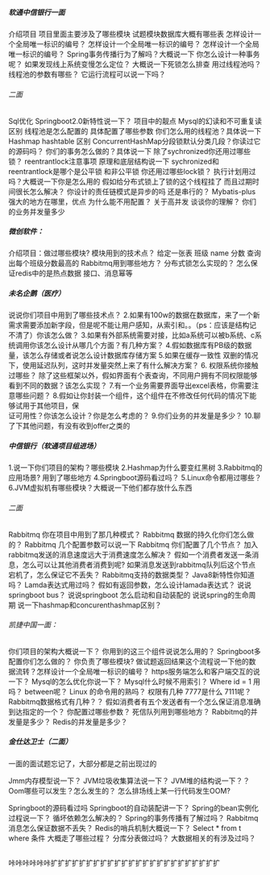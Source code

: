 ### 

##### 软通中信银行一面

介绍项目 项目里面主要涉及了哪些模块
试题模块数据库大概有哪些表
怎样设计一个全局唯一标识的编号？
怎样设计一个全局唯一标识的编号？
怎样设计一个全局唯一标识的编号？
Spring事务传播行为了解吗？大概说一下
你怎么设计一种事务呢？
如果发现线上系统变慢怎么定位？
大概说一下死锁怎么排查
用过线程池吗？线程池的参数有哪些？ 它运行流程可以说一下吗？

###### 二面

Sql优化
Springboot2.0新特性说一下？
项目中的靓点
Mysql的幻读和不可重复读区别
线程池是怎么配置的 具体配置了哪些参数
你们怎么用的线程池？具体说一下
Hashmap hashtable 区别
ConcurrentHashMap分段锁默认分类几段？你读过它的源码吗？
你们的事务怎么做的？具体说一下
除了sychronized你还用过哪些锁？
reentrantlock注意事项 原理和底层结构说一下
sychronized和reentrantlock是哪个是公平锁 和非公平锁
你还用过哪些lock锁？
执行计划用过吗？大概说一下你是怎么用的
假如给分布式锁上了锁的这个线程挂了 而且过期时间很长怎么解决？
你设计的责任链模式是异步的吗 还是串行的？
Mybatis-plus强大的地方在哪里，优点 为什么能不用配置？
关于高并发 谈谈你的理解？ 你们的业务并发量多少

##### 微创软件：

介绍项目：做过哪些模块? 模块用到的技术点？
给定一张表 班级 name  分数 查询出每个班级分数最高的
Rabbitmq用到哪些地方？
分布式锁怎么实现的？
怎么保证redis中的是热点数据
接口、消息幂等

##### 未名企鹅（医疗）

说说你们项目中用到了哪些技术点？
2.如果有100w的数据在数据库，来了一个新需求需要添加新字段，但是呢不能让用户感知，从索引和。。（ps：应该是结构记不清了）你该怎么做？
3.如果有外部系统需要对接，比如a系统可以被b系统、c系统调用你该怎么设计从哪几个方面？有几种方案？
4.假如数据库有PB级的数据量，该怎么存储或者说怎么设计数据库存储方案
5.如果在缓存一致性 双删的情况下，使用延迟队列，这时并发量突然上来了有什么解决方案？
6. 权限系统你接触过哪些？
除了这些框架以外，假如界面有个表查询，不同用户拥有不同权限能够看到不同的数据？该怎么实现？
7.有一个业务需要界面导出excel表格，你需要注意哪些问题？
8.假如让你封装一个组件，这个组件在不修改任何代码的情况下能够试用于其他项目，保       
证可用性？你该怎么设计？你是怎么考虑的？
9.你们业务的并发量是多少？
10.聊了下其他问题，有没有收到offer之类的

##### 中信银行（软通项目组进场）

1.说一下你们项目的架构？哪些模块
2.Hashmap为什么要变红黑树
3.Rabbitmq的应用场景? 用到了哪些地方
4.Springboot源码看过吗？
5.Linux命令都用过哪些？
6.JVM虚拟机有哪些模块？大概说一下他们都存放什么东西

###### 二面

Rabbitmq 你在项目中用到了那几种模式？
Rabbitmq 数据的持久化你们怎么做的？
Rabbitmq 几个配置参数可以说一下
Rabbitmq 你们配置了几个节点？
加入rabbitmq发送的消息速度远大于消费速度怎么解决？
假如一个消费者发送一条消息，怎么可以让其他消费者消费到呢?
如果消息发送到rabbitmq队列后这个节点宕机了，怎么保证它不丢失？
Rabbitmq支持的数据类型？
Java8新特性你知道吗？
Lamda表达式用过吗？
假如有返回参数，怎么设计lamada表达式？
说说springboot bus？
说说springboot 怎么启动和自动装配的
说说spring的生命周期
说一下hashmap和concurenthashmap区别？

###### 凯捷中国一面：

你们项目的架构大概说一下？
你用到的这三个组件说说怎么用的？
Springboot多配置你们怎么做的？
你负责了哪些模块? 做试题返回结果这个流程说一下他的数据流转？怎样设计一个全局唯一标识的编号？
https服务端怎么和客户端交互的说一下？
Mysql的怎么优化你说一下？
Mysql什么时候不用索引？
Where id = 1 用吗？ between呢？
Linux 的命令用的熟吗？
权限有几种 7777是什么 7111呢？
Rabbitmq数据格式有几种？？
假如消费者有五个发送者有一个怎么保证消息准确到达指定的一个？
你配置过哪些参数？
死信队列用到哪些地方？
Rabbitmq的并发量是多少？
Redis的并发量是多少？

##### 金仕达卫士（二面）

一面的面试题忘记了，大部分都是之前出现过的

Jmm内存模型说一下？
JVM垃圾收集算法说一下？
JVM堆的结构说一下？？
Oom哪些可以发生？怎么发生的？
怎么排场线上某一行代码发生OOM?

Springboot的源码看过吗
Springboot的自动装配讲一下？
Spring的bean实例化过程说一下？
循坏依赖怎么解决的？
Spring的事务传播有了解过吗？
Rabbitmq 消息怎么保证数据不丢失？
Redis的哨兵机制大概说一下？
Select * from t where 条件 大概走了哪些过程？
分库分表做过吗？
大数据相关的有涉及过吗？

## 


咔咔咔咔咔咔扩扩扩扩扩扩扩扩扩扩扩扩扩扩扩扩扩扩扩扩扩扩扩扩

